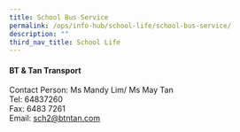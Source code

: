 ```yaml
---
title: School Bus Service
permalink: /ops/info-hub/school-life/school-bus-service/
description: ""
third_nav_title: School Life
---
```

#### BT & Tan Transport

  

Contact Person: Ms Mandy Lim/ Ms May Tan<br>
Tel: 64837260<br>
Fax: 6483 7261<br>
Email: [sch2@btntan.com](mailto:sch2@btntan.com)